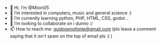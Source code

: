 - 👋 Hi, I’m @Miion05
- 👀 I’m interested in computers, music and general science :)
- 🌱 I’m currently learning python, PHP, HTML, CSS, godot...
- 💞️ I’m looking to collaborate on i dunno :/
- 📫 How to reach me: guidoxenofonte@gmail.com (pls leave a comment saying that it isn't spam on the top of email pls :) )

<!---
Miion05/Miion05 is a ✨ special ✨ repository because its `README.md` (this file) appears on your GitHub profile.
You can click the Preview link to take a look at your changes.
--->

